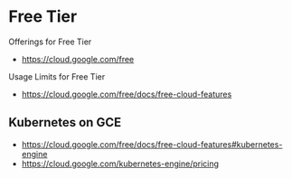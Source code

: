 # Free Tier

Offerings for Free Tier
- https://cloud.google.com/free

Usage Limits for Free Tier
- https://cloud.google.com/free/docs/free-cloud-features


## Kubernetes on GCE

- https://cloud.google.com/free/docs/free-cloud-features#kubernetes-engine
- https://cloud.google.com/kubernetes-engine/pricing
